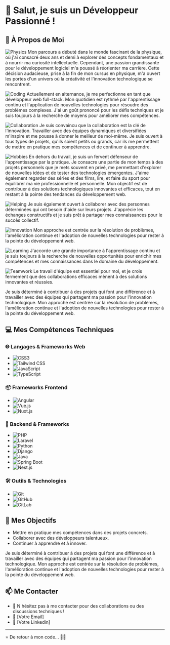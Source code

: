 # 👋 Salut, je suis un Développeur Passionné !

## 🚀 À Propos de Moi

![Physics](https://img.shields.io/badge/-Physics-6A1B9A?style=flat-square&logo=physics&logoColor=white&labelColor=282828&logoWidth=40) Mon parcours a débuté dans le monde fascinant de la physique, où j'ai consacré deux ans et demi à explorer des concepts fondamentaux et à nourrir ma curiosité intellectuelle. Cependant, une passion grandissante pour le développement logiciel m'a poussé à réorienter ma carrière. Cette décision audacieuse, prise à la fin de mon cursus en physique, m'a ouvert les portes d'un univers où la créativité et l'innovation technologique se rencontrent.

![Coding](https://img.shields.io/badge/-Coding-0D47A1?style=flat-square&logo=coding&logoColor=white&labelColor=282828&logoWidth=40) Actuellement en alternance, je me perfectionne en tant que développeur web full-stack. Mon quotidien est rythmé par l'apprentissage continu et l'application de nouvelles technologies pour résoudre des problèmes complexes. J'ai un goût prononcé pour les défis techniques et je suis toujours à la recherche de moyens pour améliorer mes compétences.

![Collaboration](https://img.shields.io/badge/-Collaboration-2E7D32?style=flat-square&logo=collaboration&logoColor=white&labelColor=282828&logoWidth=40) Je suis convaincu que la collaboration est la clé de l'innovation. Travailler avec des équipes dynamiques et diversifiées m'inspire et me pousse à donner le meilleur de moi-même. Je suis ouvert à tous types de projets, qu'ils soient petits ou grands, car ils me permettent de mettre en pratique mes compétences et de continuer à apprendre.

![Hobbies](https://img.shields.io/badge/-Hobbies-FF8F00?style=flat-square&logo=hobbies&logoColor=white&labelColor=282828&logoWidth=40) En dehors du travail, je suis un fervent défenseur de l'apprentissage par la pratique. Je consacre une partie de mon temps à des projets personnels que je mets souvent en privé, me permettant d'explorer de nouvelles idées et de tester des technologies émergentes. J'aime également regarder des séries et des films, lire, et faire du sport pour équilibrer ma vie professionnelle et personnelle. Mon objectif est de contribuer à des solutions technologiques innovantes et efficaces, tout en restant à la pointe des tendances du développement web.

![Helping](https://img.shields.io/badge/-Helping-FF5722?style=flat-square&logo=helping&logoColor=white&labelColor=282828&logoWidth=40) Je suis également ouvert à collaborer avec des personnes déterminées qui ont besoin d'aide sur leurs projets. J'apprécie les échanges constructifs et je suis prêt à partager mes connaissances pour le succès collectif.

![Innovation](https://img.shields.io/badge/-Innovation-009688?style=flat-square&logo=innovation&logoColor=white&labelColor=282828&logoWidth=40) Mon approche est centrée sur la résolution de problèmes, l'amélioration continue et l'adoption de nouvelles technologies pour rester à la pointe du développement web.

![Learning](https://img.shields.io/badge/-Learning-3F51B5?style=flat-square&logo=learning&logoColor=white&labelColor=282828&logoWidth=40) J'accorde une grande importance à l'apprentissage continu et je suis toujours à la recherche de nouvelles opportunités pour enrichir mes compétences et mes connaissances dans le domaine du développement.

![Teamwork](https://img.shields.io/badge/-Teamwork-9C27B0?style=flat-square&logo=teamwork&logoColor=white&labelColor=282828&logoWidth=40) Le travail d'équipe est essentiel pour moi, et je crois fermement que des collaborations efficaces mènent à des solutions innovantes et réussies.

Je suis déterminé à contribuer à des projets qui font une différence et à travailler avec des équipes qui partagent ma passion pour l'innovation technologique. Mon approche est centrée sur la résolution de problèmes, l'amélioration continue et l'adoption de nouvelles technologies pour rester à la pointe du développement web.

## 💻 Mes Compétences Techniques

### 🌐 Langages & Frameworks Web
- ![CSS3](https://img.shields.io/badge/-CSS3-1572B6?style=flat-square&logo=css3&logoColor=white&labelColor=282828&logoWidth=40)
- ![Tailwind CSS](https://img.shields.io/badge/-Tailwind_CSS-38B2AC?style=flat-square&logo=tailwind-css&logoColor=white&labelColor=282828&logoWidth=40)
- ![JavaScript](https://img.shields.io/badge/-JavaScript-F7DF1E?style=flat-square&logo=javascript&logoColor=black&labelColor=282828&logoWidth=40)
- ![TypeScript](https://img.shields.io/badge/-TypeScript-007ACC?style=flat-square&logo=typescript&logoColor=white&labelColor=282828&logoWidth=40)

### 📦 Frameworks Frontend
- ![Angular](https://img.shields.io/badge/-Angular-DD0031?style=flat-square&logo=angular&logoColor=white&labelColor=282828&logoWidth=40)
- ![Vue.js](https://img.shields.io/badge/-Vue.js-4FC08D?style=flat-square&logo=vue.js&logoColor=white&labelColor=282828&logoWidth=40)
- ![Nuxt.js](https://img.shields.io/badge/-Nuxt.js-4FC08D?style=flat-square&logo=nuxt.js&logoColor=white&labelColor=282828&logoWidth=40)

### 🔧 Backend & Frameworks
- ![PHP](https://img.shields.io/badge/-PHP-777BB4?style=flat-square&logo=php&logoColor=white&labelColor=282828&logoWidth=40)
- ![Laravel](https://img.shields.io/badge/-Laravel-FF2D20?style=flat-square&logo=laravel&logoColor=white&labelColor=282828&logoWidth=40)
- ![Python](https://img.shields.io/badge/-Python-3776AB?style=flat-square&logo=python&logoColor=white&labelColor=282828&logoWidth=40)
- ![Django](https://img.shields.io/badge/-Django-092E20?style=flat-square&logo=django&logoColor=white&labelColor=282828&logoWidth=40)
- ![Java](https://img.shields.io/badge/-Java-ED8B00?style=flat-square&logo=java&logoColor=white&labelColor=282828&logoWidth=40)
- ![Spring Boot](https://img.shields.io/badge/-Spring_Boot-6DB33F?style=flat-square&logo=spring-boot&logoColor=white&labelColor=282828&logoWidth=40)
- ![Nest.js](https://img.shields.io/badge/-Nest.js-E0234E?style=flat-square&logo=nestjs&logoColor=white&labelColor=282828&logoWidth=40)

### 🛠️ Outils & Technologies
- ![Git](https://img.shields.io/badge/-Git-F05032?style=flat-square&logo=git&logoColor=white&labelColor=282828&logoWidth=40)
- ![GitHub](https://img.shields.io/badge/-GitHub-181717?style=flat-square&logo=github&logoColor=white&labelColor=282828&logoWidth=40)
- ![GitLab](https://img.shields.io/badge/-GitLab-FCA121?style=flat-square&logo=gitlab&logoColor=white&labelColor=282828&logoWidth=40)

## 🌟 Mes Objectifs
- Mettre en pratique mes compétences dans des projets concrets.
- Collaborer avec des développeurs talentueux.
- Continuer à apprendre et à innover.

Je suis déterminé à contribuer à des projets qui font une différence et à travailler avec des équipes qui partagent ma passion pour l'innovation technologique. Mon approche est centrée sur la résolution de problèmes, l'amélioration continue et l'adoption de nouvelles technologies pour rester à la pointe du développement web.

## 📫 Me Contacter
- 💬 N'hésitez pas à me contacter pour des collaborations ou des discussions techniques !
- 📧 [Votre Email]
- 🔗 [Votre Linkedin]

---

⭐️ De retour à mon code... 👨‍💻
